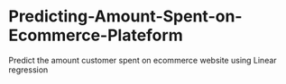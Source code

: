 # Predicting-Amount-Spent-on-Ecommerce-Plateform

Predict the amount customer spent on ecommerce website using Linear regression
